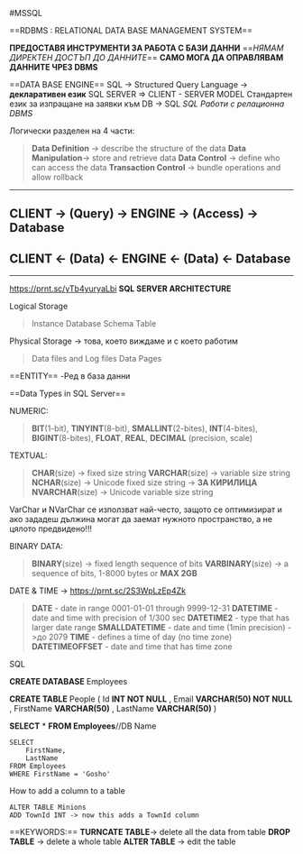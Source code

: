 #MSSQL

==RDBMS :
RELATIONAL 
DATA 
BASE
MANAGEMENT
SYSTEM== 

**ПРЕДОСТАВЯ ИНСТРУМЕНТИ ЗА РАБОТА С БАЗИ ДАННИ**
==*НЯМАМ ДИРЕКТЕН ДОСТЪП ДО ДАННИТЕ*==
**САМО МОГА ДА ОПРАВЛЯВАМ ДАННИТЕ ЧРЕЗ DBMS**

==DATA BASE ENGINE==
SQL -> Structured Query Language
-> **декларативен език**
SQL SERVER => CLIENT - SERVER MODEL
Стандартен език за изпращане на заявки към DB -> SQL
*SQL Работи с релационна DBMS*

Логически разделен на 4 части:
>**Data Definition** -> describe the structure of the data
>**Data Manipulation**-> store and retrieve data
>**Data Control** -> define who can access the data
>**Transaction Control** -> bundle operations and allow rollback

---
CLIENT -> (Query) -> ENGINE -> (Access) -> Database
---
CLIENT <- (Data) <- ENGINE <- (Data) <- Database 
---
---

https://prnt.sc/yTb4yuryaLbi
**SQL SERVER ARCHITECTURE**

Logical Storage
>Instance
>	Database
>		Schema
>			Table

Physical Storage -> това, което виждаме и с което работим
>Data files and Log files
>	Data Pages

==ENTITY==
-Ред в база данни

==Data Types in SQL Server==

NUMERIC:
>**BIT**(1-bit), **TINYINT**(8-bit), **SMALLINT**(2-bites),
>**INT**(4-bites), **BIGINT**(8-bites), 
>**FLOAT**, **REAL**, **DECIMAL** (precision, scale)

TEXTUAL:
>**CHAR**(size) -> fixed size string
>**VARCHAR**(size) -> variable size string
>**NCHAR**(size) -> Unicode fixed size string              -> **ЗА КИРИЛИЦА**
>**NVARCHAR**(size) -> Unicode variable size string

VarChar и NVarChar се използват най-често, защото се оптимизират и ако зададеш дължина могат да заемат нужното пространство, а не цялото предвидено!!!

BINARY DATA:
>**BINARY**(size) -> fixed length sequence of bits
>**VARBINARY**(size) -> a sequence of bits, 1-8000 bytes or **MAX 2GB** 

DATE & TIME -> https://prnt.sc/2S3WpLzEp4Zk
>**DATE** - date in range 0001-01-01 through 9999-12-31
>**DATETIME** - date and time with precision of 1/300 sec
>**DATETIME2** - type that has larger date range
>**SMALLDATETIME** - date and time (1min precision) ->до 2079
>**TIME** - defines a time of day (no time zone)
>**DATETIMEOFFSET** - date and time that has time zone

SQL

**CREATE DATABASE** Employees

**CREATE TABLE** People
(
	Id **INT NOT NULL** ,
	Email **VARCHAR(50) NOT NULL** ,
	FirstName **VARCHAR(50)** ,
	LastName **VARCHAR(50)**
)

**SELECT** * **FROM Employees**//DB Name
```
SELECT
	FirstName,
	LastName
FROM Employees
WHERE FirstName = 'Gosho'
```

How to add a column to a table
```
ALTER TABLE Minions
ADD TownId INT -> now this adds a TownId column
```


==KEYWORDS:==
**TURNCATE  TABLE**-> delete all the data from table
**DROP TABLE** -> delete a whole table
**ALTER TABLE** -> edit the table